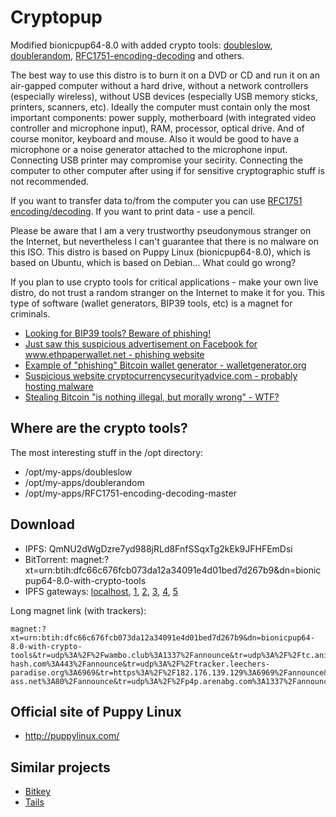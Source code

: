 # Cryptopup
Modified bionicpup64-8.0 with added crypto tools: [doubleslow](https://github.com/vstoykovbg/doubleslow), [doublerandom](https://github.com/vstoykovbg/doublerandom), [RFC1751-encoding-decoding](https://github.com/vstoykovbg/RFC1751-encoding-decoding) and others.

The best way to use this distro is to burn it on a DVD or CD and run it on an air-gapped computer without a hard drive, without a network controllers (especially wireless), without USB devices (especially USB memory sticks, printers, scanners, etc). Ideally the computer must contain only the most important components: power supply, motherboard (with integrated video controller and microphone input), RAM, processor, optical drive. And of course monitor, keyboard and mouse. Also it would be good to have a microphone or a noise generator attached to the microphone input. Connecting USB printer may compromise your secirity. Connecting the computer to other computer after using if for sensitive cryptographic stuff is not recommended.

If you want to transfer data to/from the computer you can use [RFC1751 encoding/decoding](https://github.com/vstoykovbg/RFC1751-encoding-decoding). If you want to print data - use a pencil.

Please be aware that I am a very trustworthy pseudonymous stranger on the Internet, but nevertheless I can't guarantee that there is no malware on this ISO. This distro is based on Puppy Linux (bionicpup64-8.0), which is based on Ubuntu, which is based on Debian... What could go wrong? 

If you plan to use crypto tools for critical applications - make your own live distro, do not trust a random stranger on the Internet to make it for you. This type of software (wallet generators, BIP39 tools, etc) is a magnet for criminals.

- [Looking for BIP39 tools? Beware of phishing!](https://rootvideochannel.blogspot.com/2020/10/looking-for-bip39-tools-beware-of.html)
- [Just saw this suspicious advertisement on Facebook for www.ethpaperwallet.net - phishing website](https://rootvideochannel.blogspot.com/2017/12/just-saw-this-suspicious-advertisement.html)
- [Example of "phishing" Bitcoin wallet generator - walletgenerator.org](https://rootvideochannel.blogspot.com/2017/12/example-of-phishing-bitcoin-wallet.html)
- [Suspicious website cryptocurrencysecurityadvice.com - probably hosting malware](https://rootvideochannel.blogspot.com/2017/12/suspicious-website-cryptocurrencysecuri.html)
- [Stealing Bitcoin "is nothing illegal, but morally wrong" - WTF?](https://rootvideochannel.blogspot.com/2017/12/stealing-bitcoin-is-nothing-illegal-but.html)

## Where are the crypto tools?

The most interesting stuff in the /opt directory:

- /opt/my-apps/doubleslow
- /opt/my-apps/doublerandom
- /opt/my-apps/RFC1751-encoding-decoding-master


## Download
- IPFS: QmNU2dWgDzre7yd988jRLd8FnfSSqxTg2kEk9JFHFEmDsi
- BitTorrent: magnet:?xt=urn:btih:dfc66c676fcb073da12a34091e4d01bed7d267b9&dn=bionicpup64-8.0-with-crypto-tools
- IPFS gateways: [localhost](http://localhost:8080/ipfs/QmNU2dWgDzre7yd988jRLd8FnfSSqxTg2kEk9JFHFEmDsi), [1](https://gateway.pinata.cloud/ipfs/QmNU2dWgDzre7yd988jRLd8FnfSSqxTg2kEk9JFHFEmDsi), [2](https://ninetailed.ninja/ipfs/QmNU2dWgDzre7yd988jRLd8FnfSSqxTg2kEk9JFHFEmDsi), [3](https://cloudflare-ipfs.com/ipfs/QmNU2dWgDzre7yd988jRLd8FnfSSqxTg2kEk9JFHFEmDsi), [4](https://ipfs.io/ipfs/QmNU2dWgDzre7yd988jRLd8FnfSSqxTg2kEk9JFHFEmDsi), [5](https://dweb.link/ipfs/QmNU2dWgDzre7yd988jRLd8FnfSSqxTg2kEk9JFHFEmDsi)

Long magnet link (with trackers):
```
magnet:?xt=urn:btih:dfc66c676fcb073da12a34091e4d01bed7d267b9&dn=bionicpup64-8.0-with-crypto-tools&tr=udp%3A%2F%2Fwambo.club%3A1337%2Fannounce&tr=udp%3A%2F%2Ftc.animereactor.ru%3A8082%2Fannounce&tr=udp%3A%2F%2Ftracker.justseed.it%3A1337%2Fannounce&tr=udp%3A%2F%2Ftracker.opentrackr.org%3A1337%2Fannounce&tr=https%3A%2F%2Fopen.kickasstracker.com%3A443%2Fannounce&tr=udp%3A%2F%2Ftracker.coppersurfer.tk%3A6969%2Fannounce&tr=udp%3A%2F%2Fopen.stealth.si%3A80%2Fannounce&tr=http%3A%2F%2F87.253.152.137%2Fannounce&tr=http%3A%2F%2F91.217.91.21%3A3218%2Fannounce&tr=http%3A%2F%2Fatrack.pow7.com%2Fannounce&tr=http%3A%2F%2Fbt.henbt.com%3A2710%2Fannounce&tr=http%3A%2F%2Fbt.pusacg.org%3A8080%2Fannounce&tr=https%3A%2F%2Ftracker.bt-hash.com%3A443%2Fannounce&tr=udp%3A%2F%2Ftracker.leechers-paradise.org%3A6969&tr=https%3A%2F%2F182.176.139.129%3A6969%2Fannounce&tr=udp%3A%2F%2Fzephir.monocul.us%3A6969%2Fannounce&tr=https%3A%2F%2Ftracker.dutchtracking.com%3A80%2Fannounce&tr=https%3A%2F%2Fgrifon.info%3A80%2Fannounce&tr=udp%3A%2F%2Ftracker.kicks-ass.net%3A80%2Fannounce&tr=udp%3A%2F%2Fp4p.arenabg.com%3A1337%2Fannounce&tr=udp%3A%2F%2Ftracker.aletorrenty.pl%3A2710%2Fannounce&tr=udp%3A%2F%2Ftracker.sktorrent.net%3A6969%2Fannounce&tr=udp%3A%2F%2Ftracker.internetwarriors.net%3A1337%2Fannounce&tr=https%3A%2F%2Ftracker.parrotsec.org%3A443%2Fannounce&tr=https%3A%2F%2Ftracker.moxing.party%3A6969%2Fannounce&tr=https%3A%2F%2Ftracker.ipv6tracker.ru%3A80%2Fannounce&tr=udp%3A%2F%2Fopen.stealth.si%3A80%2Fannounce
```


## Official site of Puppy Linux
- http://puppylinux.com/

## Similar projects
- [Bitkey](https://github.com/bitkey/bitkey)
- [Tails](https://tails.boum.org/)
